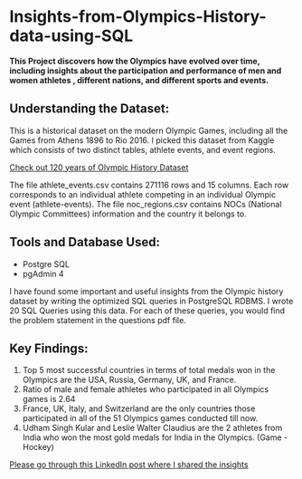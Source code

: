 # Insights-from-Olympics-History-data-using-SQL
**This Project discovers how the Olympics have evolved over time, including insights about the participation and performance of men and women athletes , different nations, and different sports and events.**

## Understanding the Dataset:
This is a historical dataset on the modern Olympic Games, including all the Games from Athens 1896 to Rio 2016. 
I picked this dataset from Kaggle which consists of two distinct tables, athlete events, and event regions.

[Check out 120 years of Olympic History Dataset](https://www.kaggle.com/datasets/heesoo37/120-years-of-olympic-history-athletes-and-results)

The file athlete_events.csv contains 271116 rows and 15 columns.
Each row corresponds to an individual athlete competing in an individual Olympic event (athlete-events).
The file noc_regions.csv contains NOCs (National Olympic Committees) information and the country it belongs to.

## Tools and Database Used:
- Postgre SQL
- pgAdmin 4

I have found some important and useful insights from the Olympic history dataset by writing the optimized SQL queries in PostgreSQL RDBMS.
I wrote 20 SQL Queries using this data. For each of these queries, you would find the problem statement in the questions pdf file.

## Key Findings:
1. Top 5 most successful countries in terms of total medals won in the Olympics are the USA, Russia, Germany, UK, and France.
2. Ratio of male and female athletes who participated in all Olympics games is 2.64
3. France, UK, Italy, and Switzerland are the only countries those participated in all of the 51 Olympics games conducted till now.
4. Udham Singh Kular and Leslie Walter Claudius are the 2 athletes from India who won the most gold medals for India in the Olympics. (Game - Hockey)

[Please go through this LinkedIn post where I shared the insights](https://www.linkedin.com/posts/shubhashree-munot-91447aa0_olympicsproject-activity-7051143661119574016-3vhh?utm_source=share&utm_medium=member_desktop)



